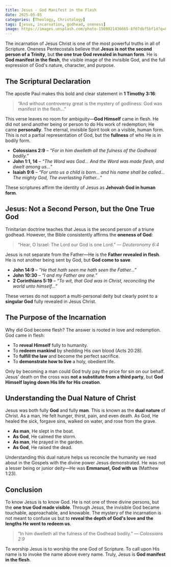 ```yaml
---
title: Jesus - God Manifest in the Flesh
date: 2025-05-05
categories: [Theology, Christology]
tags: [jesus, incarnation, godhead, oneness]
image: https://images.unsplash.com/photo-1509021436665-8f07dbf5bf1d?q=80&w=1974&auto=format&fit=crop&ixlib=rb-4.1.0&ixid=M3wxMjA3fDB8MHxwaG90by1wYWdlfHx8fGVufDB8fHx8fA%3D%3D
---
```


The incarnation of Jesus Christ is one of the most powerful truths in all of Scripture. Oneness Pentecostals believe that **Jesus is not the second person of a Trinity**, but **the one true God revealed in human form**. He is **God manifest in the flesh**, the visible image of the invisible God, and the full expression of God's nature, character, and purpose.

## The Scriptural Declaration

The apostle Paul makes this bold and clear statement in **1 Timothy 3:16**:

> “And without controversy great is the mystery of godliness: God was manifest in the flesh…”

This verse leaves no room for ambiguity—**God Himself** came in flesh. He did not send another being or person to do His work of redemption; He came **personally**. The eternal, invisible Spirit took on a visible, human form. This is not a partial representation of God, but the **fullness** of who He is in bodily form.

- **Colossians 2:9** – _“For in him dwelleth all the fulness of the Godhead bodily.”_
- **John 1:1, 14** – _“The Word was God… And the Word was made flesh, and dwelt among us…”_
- **Isaiah 9:6** – _“For unto us a child is born… and his name shall be called… The mighty God, The everlasting Father…”_

These scriptures affirm the identity of Jesus as **Jehovah God in human form**.

## Jesus: Not a Second Person, but the One True God

Trinitarian doctrine teaches that Jesus is the second person of a triune godhead. However, the Bible consistently affirms the **oneness of God**:

> “Hear, O Israel: The Lord our God is one Lord.” — _Deuteronomy 6:4_

Jesus is not separate from the Father—He is the **Father revealed in flesh**. He is not another being sent by God, but **God come to save**.

- **John 14:9** – _“He that hath seen me hath seen the Father…”_
- **John 10:30** – _“I and my Father are one.”_
- **2 Corinthians 5:19** – _“To wit, that God was in Christ, reconciling the world unto himself…”_

These verses do not support a multi-personal deity but clearly point to a **singular God** fully revealed in Jesus Christ.

## The Purpose of the Incarnation

Why did God become flesh? The answer is rooted in love and redemption. God came in flesh:

- To **reveal Himself** fully to humanity.
- To **redeem mankind** by shedding His own blood (Acts 20:28).
- To **fulfill the law** and become the perfect sacrifice.
- To **demonstrate how to live** a holy, obedient life.

Only by becoming a man could God truly pay the price for sin on our behalf. Jesus' death on the cross was **not a substitute from a third party**, but **God Himself laying down His life for His creation**.

## Understanding the Dual Nature of Christ

Jesus was both fully **God** and fully **man**. This is known as the **dual nature** of Christ. As a man, He felt hunger, thirst, pain, and even death. As God, He healed the sick, forgave sins, walked on water, and rose from the grave.

- **As man**, He slept in the boat.
- **As God**, He calmed the storm.
- **As man**, He prayed in the garden.
- **As God**, He raised the dead.

Understanding this dual nature helps us reconcile the humanity we read about in the Gospels with the divine power Jesus demonstrated. He was not a lesser being or junior deity—He was **Emmanuel, God with us** (Matthew 1:23).

## Conclusion

To know Jesus is to know God. He is not one of three divine persons, but the **one true God made visible**. Through Jesus, the invisible God became touchable, approachable, and knowable. The mystery of the incarnation is not meant to confuse us but to **reveal the depth of God's love and the lengths He went to redeem us**.

> “In him dwelleth all the fulness of the Godhead bodily.” — _Colossians 2:9_

To worship Jesus is to worship the one God of Scripture. To call upon His name is to invoke the name above every name. Truly, Jesus is **God manifest in the flesh**.
